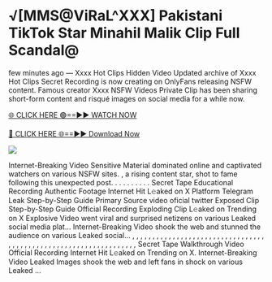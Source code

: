 # √[MMS@ViRaL^XXX] Pakistani TikTok Star Minahil Malik Clip Full Scandal@

few minutes ago — Xxxx Hot Clips Hidden Video Updated archive of Xxxx Hot Clips Secret Recording is now creating on OnlyFans releasing NSFW content. Famous creator Xxxx NSFW Videos Private Clip has been sharing short-form content and risqué images on social media for a while now.

[🌐 CLICK HERE 🟢==►► WATCH NOW](https://tinyurl.com/topvvv?st=viral&si=gh)

[🔴 CLICK HERE 🌐==►► Download Now](https://tinyurl.com/topvvv?st=viral&si=gh)

[![](https://t4.ftcdn.net/jpg/00/89/87/57/360_F_89875724_hMf6q0pOUbIm38tYOeJTOKDftmRMQnny.jpg)](https://tinyurl.com/topvvv?st=viral&si=gh)

Internet-Breaking Video Sensitive Material dominated online and captivated watchers on various NSFW sites. , a rising content star, shot to fame following this unexpected post. . . . . . . . . . Secret Tape Educational Recording Authentic Footage Internet Hit L𝚎aked on X Platform Telegram Leak Step-by-Step Guide Primary Source video oficial twitter Exposed Clip Step-by-Step Guide Official Recording Exploding Clip L𝚎aked on Trending on X Explosive Video went viral and surprised netizens on various Leaked social media plat… Internet-Breaking Video shook the web and stunned the audience on various Leaked social… , , , , , , , , , , , , , , , , , , , , , , , , , , , , , , , , , , , , , , , , , , , , , , , , , , , , , , , , , , , , , , , , , Secret Tape Walkthrough Video Official Recording Internet Hit L𝚎aked on Trending on X. Internet-Breaking Video Leaked Images shook the web and left fans in shock on various Leaked …
